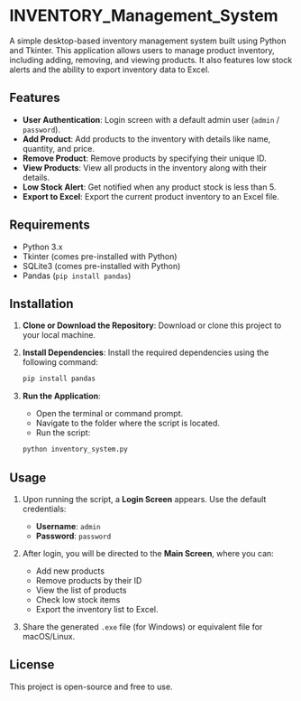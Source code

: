 # INVENTORY_Management_System

A simple desktop-based inventory management system built using Python and Tkinter. This application allows users to manage product inventory, including adding, removing, and viewing products. It also features low stock alerts and the ability to export inventory data to Excel.

## Features

- **User Authentication**: Login screen with a default admin user (`admin` / `password`).
- **Add Product**: Add products to the inventory with details like name, quantity, and price.
- **Remove Product**: Remove products by specifying their unique ID.
- **View Products**: View all products in the inventory along with their details.
- **Low Stock Alert**: Get notified when any product stock is less than 5.
- **Export to Excel**: Export the current product inventory to an Excel file.
  
## Requirements

- Python 3.x
- Tkinter (comes pre-installed with Python)
- SQLite3 (comes pre-installed with Python)
- Pandas (`pip install pandas`)

## Installation

1. **Clone or Download the Repository**:
   Download or clone this project to your local machine.

2. **Install Dependencies**:
   Install the required dependencies using the following command:
   ```bash
   pip install pandas
   ```

3. **Run the Application**:
   - Open the terminal or command prompt.
   - Navigate to the folder where the script is located.
   - Run the script:
   ```bash
   python inventory_system.py
   ```

## Usage

1. Upon running the script, a **Login Screen** appears. Use the default credentials:
   - **Username**: `admin`
   - **Password**: `password`

2. After login, you will be directed to the **Main Screen**, where you can:
   - Add new products
   - Remove products by their ID
   - View the list of products
   - Check low stock items
   - Export the inventory list to Excel.


3. Share the generated `.exe` file (for Windows) or equivalent file for macOS/Linux.

## License

This project is open-source and free to use.

